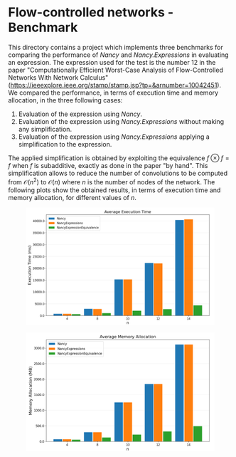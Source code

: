 # Flow-controlled networks - Benchmark
This directory contains a project which implements three benchmarks for comparing the performance of _Nancy_ and _Nancy.Expressions_ in evaluating an expression.
The expression used for the test is the number 12 in the paper "Computationally Efficient Worst-Case Analysis of Flow-Controlled Networks With Network Calculus" (https://ieeexplore.ieee.org/stamp/stamp.jsp?tp=&arnumber=10042451).
We compared the performance, in terms of execution time and memory allocation, in the three following cases:
1) Evaluation of the expression using _Nancy_.
2) Evaluation of the expression using _Nancy.Expressions_ without making any simplification.
3) Evaluation of the expression using _Nancy.Expressions_ applying a simplification to the expression.

The applied simplification is obtained by exploiting the equivalence $f \otimes f = f$ when $f$ is subadditive, exactly as done in the paper "by hand".
This simplification allows to reduce the number of convolutions to be computed from $\mathcal{O}(n^2)$ to $\mathcal{O}(n)$ where $n$ is the number of nodes of the network.
The following plots show the obtained results, in terms of execution time and memory allocation, for different values of $n$.

<figure>
    <img src="./img/fcExecutionTIme.png" alt="Average Execution Time"/>
</figure>

<figure>
    <img src="./img/fcAllocation.png" alt="Average Memory Allocation"/>
</figure>

